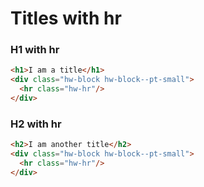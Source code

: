 # Titles with hr


### H1 with hr
```html
<h1>I am a title</h1>
<div class="hw-block hw-block--pt-small">
  <hr class="hw-hr"/>
</div>
```

### H2 with hr
```html
<h2>I am another title</h2>
<div class="hw-block hw-block--pt-small">
  <hr class="hw-hr"/>
</div>
```
